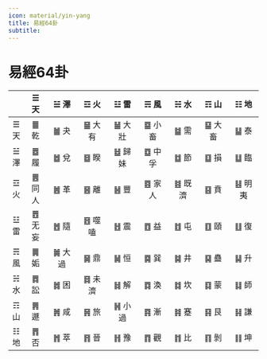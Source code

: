 ```yaml
---
icon: material/yin-yang
title: 易經64卦
subtitle: 
---
```


# 易經64卦 

|     | ☰ </br>天 |	☱ 澤 |	☲ 火 |	☳ 雷 |	☴ 風 |	☵ 水 |	☶ 山 |	☷ 地 |
| :-: | :-:  | :-:   | :-:   | :-:   | :-:   | :-:   | :-:   | :-:   |
| ☰ </br>天 | ䷀ </br>乾 | ䷪ 夬 | ䷍ 大有 | ䷡ 大壯 | ䷈ 小畜 | ䷄ 需 | ䷙ 大畜 | ䷊ 泰 |
| ☱ </br>澤 | ䷉ </br>履 | ䷹ 兌 | ䷥ 睽 | ䷵ 歸妹 | ䷼ 中孚 | ䷻ 節 | ䷨ 損 | ䷒ 臨 |
| ☲ </br>火 | ䷌ </br>同人 | ䷰ 革 | ䷝ 離 | ䷶ 豐 | ䷤ 家人 | ䷾ 既濟 | ䷕ 賁 | ䷣ 明夷 |
| ☳ </br>雷 | ䷘ </br>无妄 | ䷐ 隨 | ䷔ 噬嗑 | ䷲ 震 | ䷩ 益  | ䷂ 屯 | ䷚ 頤 | ䷗ 復 |
| ☴ </br>風 | ䷫ </br>姤 | ䷛ 大過 | ䷱ 鼎 | ䷟ 恒 | ䷸ 巽 | ䷯ 井 | ䷑ 蠱 | ䷭ 升 |
| ☵ </br>水 | ䷅ </br>訟 | ䷮ 困 | ䷿ 未濟 | ䷧ 解 | ䷺ 渙 | ䷜ 坎 | ䷃ 蒙 | ䷆ 師 |
| ☶ </br>山 | ䷠ </br>遯 | ䷞ 咸 | ䷷ 旅 | ䷽ 小過 | ䷴ 漸 | ䷦ 蹇 | ䷳ 艮 | ䷎ 謙 |
| ☷ </br>地 | ䷋ </br>否 | ䷬ 萃 | ䷢ 晉 | ䷏ 豫 | ䷓ 觀 | ䷇ 比 | ䷖ 剝 | ䷁ 坤 |


